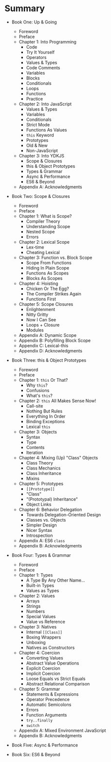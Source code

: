 # Summary

* Book One: Up & Going
  * Foreword
  * Preface
  * Chapter 1: Into Programming
      * Code
      * Try It Yourself
      * Operators
      * Values & Types
      * Code Comments
      * Variables
      * Blocks
      * Conditionals
      * Loops
      * Functions
      * Practice
  * Chapter 2: Into JavaScript
      * Values & Types
      * Variables
      * Conditionals
      * Strict Mode
      * Functions As Values
      * `this` Keyword
      * Prototypes
      * Old & New
      * Non-JavaScript
  * Chapter 3: Into YDKJS
      * Scope & Closures
      * this & Object Prototypes
      * Types & Grammar
      * Async & Performance
      * ES6 & Beyond
  * Appendix A: Acknowledgments

* Book Two: Scope & Closures
  * Foreword
  * Preface
  * Chapter 1: What is Scope?
      * Compiler Theory
      * Understanding Scope
      * Nested Scope
      * Errors
  * Chapter 2: Lexical Scope
      * Lex-time
      * Cheating Lexical
  * Chapter 3: Function vs. Block Scope
      * Scope From Functions
      * Hiding In Plain Scope
      * Functions As Scopes
      * Blocks As Scopes
  * Chapter 4: Hoisting
      * Chicken Or The Egg?
      * The Compiler Strikes Again
      * Functions First
  * Chapter 5: Scope Closures
      * Enlightenment
      * Nitty Gritty
      * Now I Can See
      * Loops + Closure
      * Modules
  * Appendix A: Dynamic Scope
  * Appendix B: Polyfilling Block Scope
  * Appendix C: Lexical-this
  * Appendix D: Acknowledgments
 
* Book Three: this & Object Prototypes
  * Foreword
  * Preface
  * Chapter 1: `this` Or That?
      * Why `this`?
      * Confusions
      * What's `this`?
  * Chapter 2: `this` All Makes Sense Now!
      * Call-site
      * Nothing But Rules
      * Everything In Order
      * Binding Exceptions
      * Lexical `this`
  * Chapter 3: Objects
      * Syntax
      * Type
      * Contents
      * Iteration
  * Chapter 4: Mixing (Up) "Class" Objects
      * Class Theory
      * Class Mechanics
      * Class Inheritance
      * Mixins
  * Chapter 5: Prototypes
      * `[[Prototype]]`
      * "Class"
      * "(Prototypal) Inheritance"
      * Object Links
  * Chapter 6: Behavior Delegation
      * Towards Delegation-Oriented Design
      * Classes vs. Objects
      * Simpler Design
      * Nicer Syntax
      * Introspection
  * Appendix A: ES6 `class`
  * Appendix B: Acknowledgments

* Book Four: Types & Grammar
  * Foreword
  * Preface
  * Chapter 1: Types
      * A Type By Any Other Name...
      * Built-in Types
      * Values as Types
  * Chapter 2: Values
      * Arrays
      * Strings
      * Numbers
      * Special Values
      * Value vs Reference
  * Chapter 3: Natives
      * Internal `[[Class]]`
      * Boxing Wrappers
      * Unboxing
      * Natives as Constructors
  * Chapter 4: Coercion
      * Converting Values
      * Abstract Value Operations
      * Explicit Coercion
      * Implicit Coercion
      * Loose Equals vs Strict Equals
      * Abstract Relational Comparison
  * Chapter 5: Grammar
      * Statements & Expressions
      * Operator Precedence
      * Automatic Semicolons
      * Errors
      * Function Arguments
      * `try..finally`
      * `switch`
  * Appendix A: Mixed Environment JavaScript
  * Appendix B: Acknowledgments

* Book Five: Async & Performance

* Book Six: ES6 & Beyond
